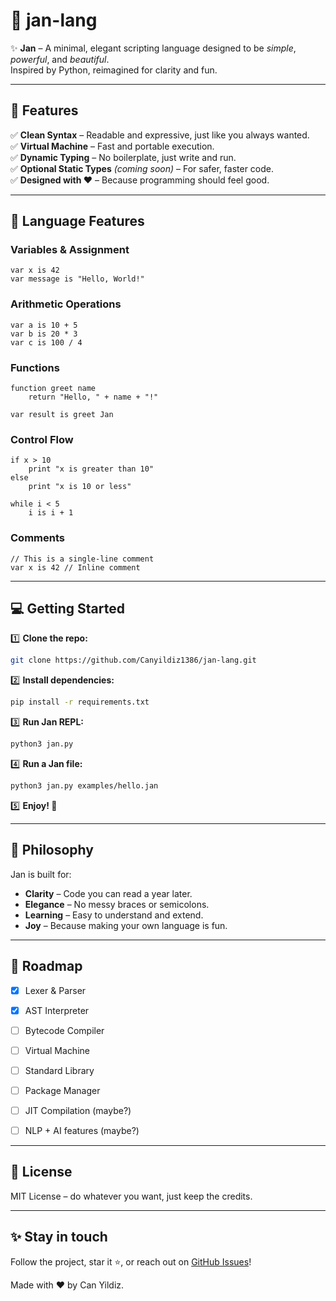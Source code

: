# 🌱 jan-lang

✨ **Jan** – A minimal, elegant scripting language designed to be *simple*, *powerful*, and *beautiful*.  
Inspired by Python, reimagined for clarity and fun.

---

## 🚀 Features

✅ **Clean Syntax** – Readable and expressive, just like you always wanted.  
✅ **Virtual Machine** – Fast and portable execution.  
✅ **Dynamic Typing** – No boilerplate, just write and run.  
✅ **Optional Static Types** *(coming soon)* – For safer, faster code.  
✅ **Designed with ❤️** – Because programming should feel good.

---

## 🎯 Language Features

### Variables & Assignment
```jan
var x is 42
var message is "Hello, World!"
```

### Arithmetic Operations
```jan
var a is 10 + 5
var b is 20 * 3
var c is 100 / 4
```

### Functions
```jan
function greet name
    return "Hello, " + name + "!"

var result is greet Jan
```

### Control Flow
```jan
if x > 10
    print "x is greater than 10"
else
    print "x is 10 or less"

while i < 5
    i is i + 1
```

### Comments
```jan
// This is a single-line comment
var x is 42 // Inline comment
```

---

## 💻 Getting Started

1️⃣ **Clone the repo:**

```bash
git clone https://github.com/Canyildiz1386/jan-lang.git
```

2️⃣ **Install dependencies:**

```bash
pip install -r requirements.txt
```

3️⃣ **Run Jan REPL:**

```bash
python3 jan.py
```

4️⃣ **Run a Jan file:**

```bash
python3 jan.py examples/hello.jan
```

5️⃣ **Enjoy! 🎉**

---

## 🧠 Philosophy

Jan is built for:

* **Clarity** – Code you can read a year later.
* **Elegance** – No messy braces or semicolons.
* **Learning** – Easy to understand and extend.
* **Joy** – Because making your own language is fun.

---

## 🌟 Roadmap

* [x] Lexer & Parser
* [x] AST Interpreter
* [ ] Bytecode Compiler
* [ ] Virtual Machine
* [ ] Standard Library
* [ ] Package Manager
* [ ] JIT Compilation (maybe?)
* [ ] NLP + AI features (maybe?)



---

## 📄 License

MIT License – do whatever you want, just keep the credits.

---

## ✨ Stay in touch

Follow the project, star it ⭐, or reach out on [GitHub Issues](https://github.com/Canyildiz1386/jan-lang/issues)!

Made with ❤️ by Can Yildiz.
